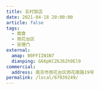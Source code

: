 ```yaml
---
title: 五村饭店
date: 2021-04-18 20:00:00
article: false
tags:
  - 面食
  - 雨花台区
  - 安德门
external:
  amap: B0FFIIN1N7
  dianping: G66pKCZ6J62h9El9
commercial:
  address: 南京市雨花台区雨花南路19号
permalink: /local/67039249/
---
```


<Infobox/>
